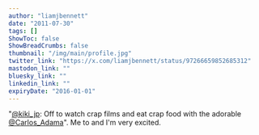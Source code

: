 ```yaml
---
author: "liamjbennett"
date: "2011-07-30"
tags: []
ShowToc: false
ShowBreadCrumbs: false
thumbnail: "/img/main/profile.jpg"
twitter_link: "https://x.com/liamjbennett/status/97266659852685312"
mastodon_link: ""
bluesky_link: ""
linkedin_link: ""
expiryDate: "2016-01-01"
---
```


"[@kiki_jp](https://x.com/kiki_jp): Off to watch crap films and eat crap food with the adorable [@Carlos_Adama](https://x.com/Carlos_Adama)". Me to and I'm very excited.

